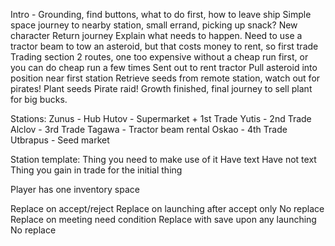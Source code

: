 
Intro - Grounding, find buttons, what to do first, how to leave ship
Simple space journey to nearby station, small errand, picking up snack?
New character
Return journey
Explain what needs to happen. Need to use a tractor beam to tow an asteroid, but that costs money to rent, so first trade
Trading section 2 routes, one too expensive without a cheap run first, or you can do cheap run a few times
Sent out to rent tractor
Pull asteroid into position near first station
Retrieve seeds from remote station, watch out for pirates!
Plant seeds
Pirate raid!
Growth finished, final journey to sell plant for big bucks.


Stations:
Zunus - Hub
Hutov - Supermarket + 1st Trade
Yutis - 2nd Trade
Alclov - 3rd Trade
Tagawa - Tractor beam rental
Oskao - 4th Trade
Utbrapus - Seed market




Station template:
  Thing you need to make use of it
  Have text
  Have not text
  Thing you gain in trade for the initial thing

Player has one inventory space


Replace on accept/reject
Replace on launching after accept only
No replace
Replace on meeting need condition
Replace with save upon any launching
No replace


